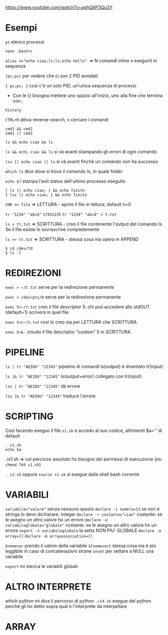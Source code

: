 https://www.youtube.com/watch?v=aghQ6P3Qu3Y

# Esempi

`ps` elenco processi

`nano .bashrc`

`alias x="echo ciao;ls;ls;echo hello" `=> N comandi inline x eseguirli in sequenza

`(ps;ps)` per vedere che ci son 2 PID annidati

`{ ps;ps; }` così c'è un solo PID, un'unica sequenza di processi
- Con le {} bisogna mettere uno spazio all'inizio, uno alla fine che termina con ;

`history`

`CTRL+R` attiva reverse-search, x cercare i comandi

    cmd1 && cmd2
    cmd1 || cmd2

`ls && echo ciao && ls`

`ls && echi ciao && ls`  si và avanti stampando gli errori di ogni comando

`lss || echo ciao || ls`  si và avanti finchè un comando non ha successo


`which ls` dice dove si trova il comando ls, in quale folder

`echo $?`  stampa l'exit status dell'ultimo processo eseguito

    { ls || echo ciao; } && echo finito
    { lss || echo ciao; } && echo finito

`CMD n< file` => LETTURA - aprire il file in lettura; default n=0 

`tr "1234" "abcd"`
`17451235`
`tr "1234" "abcd" < t.txt`

`ls > tt.txt` => SCRITTURA - creo il file contenente l'output del comando ls. Se il file esiste lo sovrascrive completamente

`ls >> tt.txt` => SCRITTURA - stessa cosa ma opera in APPEND

    $ cd /dev/fd
    $ ls -l

# REDIREZIONI
`exec > ~/t.txt`  serve per la redirezione permanente

`exec > /dev/pts/0`  serve per la redirezione permanente

`exec 5>~/t.txt`  creo il file descriptor 5: chi può accedere allo stdOUT (default=1) scriverà in quel file

`exec 5<>~/t.txt`  così lo creo sia per LETTURA che SCRITTURA

`exec 5>&-`  chiudo il file descriptor "custom" 5 in SCRITTURA

# PIPELINE
`ls | tr "AEIOU" "12345"`  pipeline di comandi ls(output) è diventato tr(input)

`ls |& tr "AEIOU" "12345"`   ls(output+error) collegato con tr(input)

`lss | tr "AEIOU" "12345"`  dà errore

`lss |& tr "AEIOU" "12345"`   traduce l'errore

# SCRIPTING
Così facendo eseguo il file `s1.sh` e accedo al suo codice, altrimenti $a='' di default

    . s1.sh
    echo $a

./s1.sh => col percorso assoluto ho bisogno dei permessi di esecuzione (es: `chmod 744 s1.sh`)

`. s1.sh` oppure `source s1.sh` si esegue dalla shell bash corrente
 
# VARIABILI
`variabile="valore"` senza nessuno spazio
`declare -i numero=13` se non è stringa lo devo dichiarare: integer
`declare -r costante="ciao"` costante: se le asegno un altro valore ho un errore
`declare -x variabileglobale="globale"` costante: se le asegno un altro valore ho un errore
`export -n variabileglobale` la setta NON PIU' GLOBALE
`declare -a array=[]`
`declare -A arrayassociativo=[]`

`$nomevar`  prendo il valore della variabile
`${nomevar}`  stessa cosa ma è più leggibile in caso di concatenazioni strane
`unset` per settare a NULL una variabile

`export`  mi elenca le variabili globali 

# ALTRO INTERPRETE
which python mi dice il percorso di python
`./s4.sh` esegue del python perchè gli ho detto sopra qual è l'interprete da interpellare

# ARRAY


